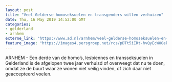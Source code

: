 ```yaml
---
layout: post
title: "Veel Gelderse homoseksuelen en transgenders willen verhuizen"
date: Thu, 16 May 2019 14:52:00 GMT
categories: 
- gelderland 
- arnhem 
externe_link: "https://www.ad.nl/arnhem/veel-gelderse-homoseksuelen-en-transgenders-willen-verhuizen~a30b5b7a/"
feature_image: "https://images4.persgroep.net/rcs/pDTt5iIRt-hvQyEcWOOekhZVpLE/diocontent/139255425/_fitwidth/400/?appId=21791a8992982cd8da851550a453bd7f&quality=0.7"
---
```


ARNHEM - Een derde van de homo’s, lesbiennes en transseksuelen in Gelderland is de afgelopen twee jaar verhuisd of overweegt dat nu te doen, omdat ze de buurt waar ze wonen niet veilig vinden, of zich daar niet geaccepteerd voelen.
